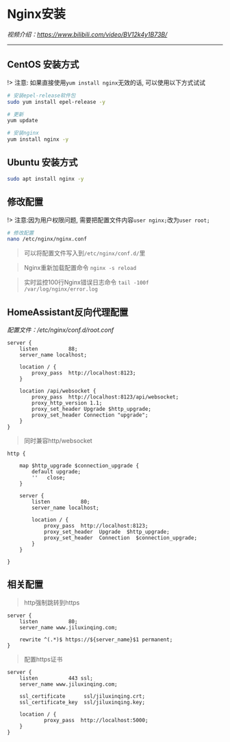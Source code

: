 # Nginx安装

*视频介绍：https://www.bilibili.com/video/BV12k4y1B73B/*

---

## CentOS 安装方式

!> 注意: 如果直接使用`yum install nginx`无效的话, 可以使用以下方式试试

```bash
# 安装epel-release软件包
sudo yum install epel-release -y

# 更新
yum update

# 安装nginx
yum install nginx -y
```

## Ubuntu 安装方式
```bash
sudo apt install nginx -y
```

## 修改配置

!> 注意:因为用户权限问题, 需要把配置文件内容`user nginx;`改为`user root;`

```bash
# 修改配置
nano /etc/nginx/nginx.conf
```

> 可以将配置文件写入到`/etc/nginx/conf.d/`里

> Nginx重新加载配置命令 `nginx -s reload`

> 实时监控100行Nginx错误日志命令 `tail -100f /var/log/nginx/error.log`

## HomeAssistant反向代理配置

*配置文件：/etc/nginx/conf.d/root.conf*

```nginx
server {
    listen          88;
    server_name localhost;

    location / {
		proxy_pass  http://localhost:8123;
    }

    location /api/websocket {
		proxy_pass  http://localhost:8123/api/websocket;
		proxy_http_version 1.1;
		proxy_set_header Upgrade $http_upgrade;
		proxy_set_header Connection "upgrade";
    }
}
```

> 同时兼容http/websocket
```nginx
http {

	map $http_upgrade $connection_upgrade {
		default upgrade;
		''   close;
	}

	server {
		listen          80;
		server_name localhost;

		location / {
			proxy_pass  http://localhost:8123;
			proxy_set_header  Upgrade  $http_upgrade;
			proxy_set_header  Connection  $connection_upgrade;
		}
	}

}
```

## 相关配置

> http强制跳转到https
```nginx
server {
	listen          80;
	server_name www.jiluxinqing.com;
	
	rewrite ^(.*)$ https://${server_name}$1 permanent;
}
```

> 配置https证书
```nginx
server {
	listen          443 ssl;
	server_name www.jiluxinqing.com;
	
	ssl_certificate      ssl/jiluxinqing.crt;
	ssl_certificate_key  ssl/jiluxinqing.key;

	location / {
			proxy_pass  http://localhost:5000;
	}
}
```